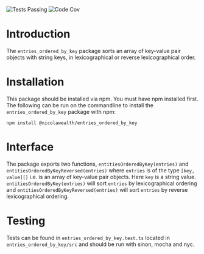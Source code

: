 ![Tests Passing](https://github.com/NicolaWealth/entries_ordered_by_key/actions/workflows/auto_test_main_badge.yml/badge.svg)
![Code Cov](https://img.shields.io/badge/dynamic/json?url=https%3A%2F%2Fgithub.com%2Fnicolawealth%2Fentries_ordered_by_key%2Fraw%2Fmain%2Fcodecov/badge.json&query=%24.message&label=Code%20Coverage&color=%24.color)

# Introduction
The `entries_ordered_by_key` package sorts an array of key-value pair objects with string keys, in lexicographical or reverse lexicographical order.

# Installation
This package should be installed via npm. You must have npm installed first. The following can be run on the commandline to install the `entries_ordered_by_key` package with npm:

`npm install @nicolawealth/entries_ordered_by_key`

# Interface
The package exports two functions, `entitiesOrderedByKey(entries)` and `entitiesOrderedByKeyReversed(entries)` where `entries` is of the type `[key, value][]` i.e. is an array of key-value pair objects.
Here `key` is a string value. `entitiesOrderedByKey(entries)` will sort `entries` by lexicographical ordering and `entitiesOrderedByKeyReversed(entries)` will sort `entries` by reverse lexicographical ordering.

# Testing
Tests can be found in `entries_ordered_by_key.test.ts` located in `entries_ordered_by_key/src` and should be run with sinon, mocha and nyc.

